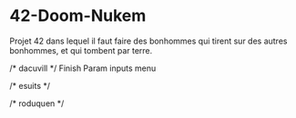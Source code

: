 # 42-Doom-Nukem
Projet 42 dans lequel il faut faire des bonhommes qui tirent sur des autres bonhommes, et qui tombent par terre.

/*  dacuvill  */
Finish Param inputs menu

/*  esuits  */

/*  roduquen  */
